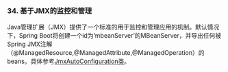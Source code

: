 ### 34. 基于JMX的监控和管理

Java管理扩展（JMX）提供了一个标准的用于监控和管理应用的机制。默认情况下，Spring Boot将创建一个id为‘mbeanServer’的MBeanServer，并导出任何被Spring JMX注解（@ManagedResource,@ManagedAttribute,@ManagedOperation）的beans。具体参考[JmxAutoConfiguration类](http://github.com/spring-projects/spring-boot/tree/master/spring-boot-autoconfigure/src/main/java/org/springframework/boot/autoconfigure/jmx/JmxAutoConfiguration.java)。
